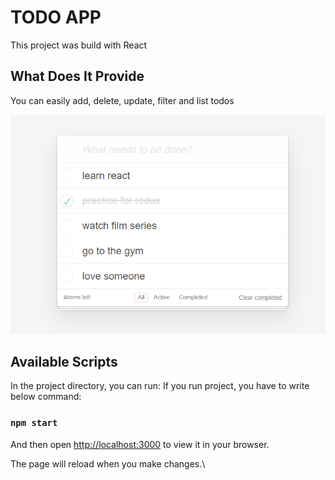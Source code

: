 # TODO APP

This project was build with React

## What Does It Provide

You can easily add, delete, update, filter and list todos

![Screenshot](./public/ss.png)

## Available Scripts

In the project directory, you can run:
If you run project, you have to write below command:

### `npm start`

And then open
[http://localhost:3000](http://localhost:3000) to view it in your browser.

The page will reload when you make changes.\
